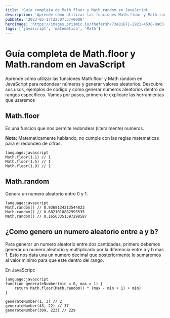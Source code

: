 ```yaml
---
title: 'Guía completa de Math.floor y Math.random en JavaScript'
description: 'Aprende cómo utilizar las funciones Math.floor y Math.random en JavaScript para redondear números y generar valores aleatorios. Descubre sus usos, ejemplos de código y cómo generar números aleatorios dentro de rangos específicos.'
pubDate: '2023-05-17T22:07:37+0000'
heroImage: 'https://images.prismic.io/thefersh/73e81671-2921-4538-8a03-c171b0e60ac0_Numeros+aleatorios.png?auto=compress,format'
tags: ['javascript', 'matematica', 'Math']
---
```

# Guía completa de Math.floor y Math.random en JavaScript

Aprende cómo utilizar las funciones Math.floor y Math.random en JavaScript para redondear números y generar valores aleatorios. Descubre sus usos, ejemplos de código y cómo generar números aleatorios dentro de rangos específicos.
Vamos por pasos, primero te explicare las herramientas que usaremos

## Math.floor

Es una funcion que nos permite redondear (literalmente) numeros.

**Nota:** Matematicamente hablando, no cumple con las reglas matematicas para el redondeo de cifras.

```
language:javascript
Math.floor(1.1) // 1
Math.floor(1.5) // 1
Math.floor(1.9) // 1
```

## Math.random

Genera un numero aleatorio entre 0 y 1.

```
language:javascript
Math.random() // 0.9368134213544823
Math.random() // 0.6821018882993535
Math.random() // 0.16563351397298587
```

## ¿Como genero un numero aleatorio entre a y b?

Para generar un numero aleatorio entre dos cantidades, primero debemos generar un numero aleatorio y multiplicarlo por la diferencia entre a y b mas 1.
Esto nos data una un numero decimal que posteriormente lo sumaremos al valor minimo para que este dentro del rango.

En JavaScript:

```
language:javascript
function generateNumber(min = 0, max = 1) {
	return Math.floor(Math.random() * (max - min + 1) + min)
}

generateNumber(1, 3) // 2
generateNumber(43, 22) // 37
generateNumber(309, 223) // 229
```
